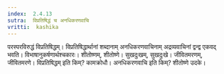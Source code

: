 ```yaml
---
index:  2.4.13
sutra:  विप्रतिषिद्धं च अनधिकरणवाचि
vritti:  kashika 
---
```


परस्परविरुद्धं विप्रतिषिद्धम्। विप्रतिषिद्धार्थानां शब्दानाम् अनधिकरणवाचिनाम् अद्रव्यवाचिनां द्वन्द्व एकवद् भवति। विभाषानुकर्षणार्थश्चकारः। शीतोष्णम्, शीतोष्णे। सुखदुःखम्, सुखदुःखे। जीवितमरणम्, जीवितमरणे। विप्रतिषिद्धम् इति किम्? कामक्रोधौ। अनधिकरणवाचि इति किम्? शीतोष्णे उदके।

